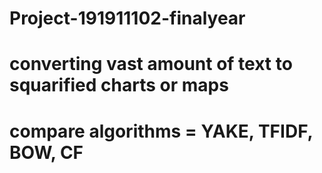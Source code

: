 # Project-191911102-finalyear
# converting vast amount of text to squarified charts or maps
# compare algorithms = YAKE, TFIDF, BOW, CF
